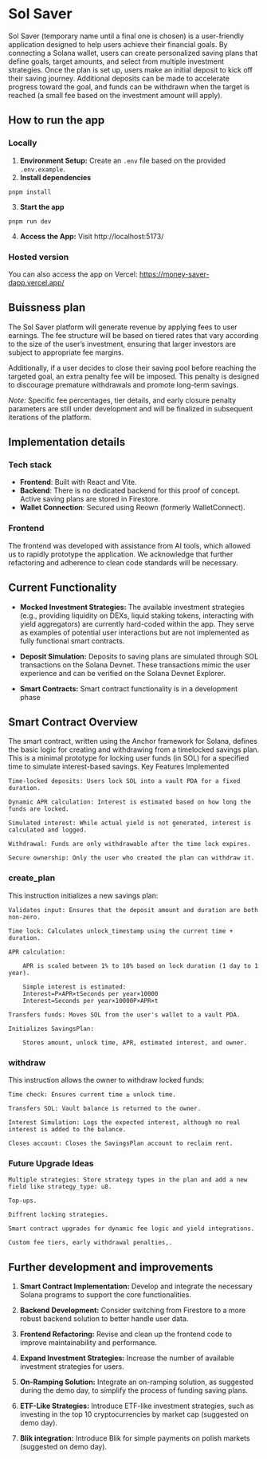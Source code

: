 # Sol Saver
Sol Saver (temporary name until a final one is chosen) is a user-friendly application designed to help users achieve their financial goals.
By connecting a Solana wallet, users can create personalized saving plans that define goals, target amounts, and select from multiple investment strategies.
Once the plan is set up, users make an initial deposit to kick off their saving journey.
Additional deposits can be made to accelerate progress toward the goal, and funds can be withdrawn when the target is reached
(a small fee based on the investment amount will apply).

## How to run the app
### Locally
1. **Environment Setup:**
Create an `.env` file based on the provided `.env.example`.
2. **Install dependencies**
```shell
pnpm install
```
3. **Start the app**
```shell
pnpm run dev
```
4. **Access the App:**
Visit http://localhost:5173/

### Hosted version
You can also access the app on Vercel:  https://money-saver-dapp.vercel.app/

## Buissness plan
The Sol Saver platform will generate revenue by applying fees to user earnings. The fee structure will be based on tiered rates that vary according to the size of the user’s investment, ensuring that larger investors are subject to appropriate fee margins.

Additionally, if a user decides to close their saving pool before reaching the targeted goal, an extra penalty fee will be imposed. This penalty is designed to discourage premature withdrawals and promote long-term savings.

_Note:_ Specific fee percentages, tier details, and early closure penalty parameters are still under development and will be finalized in subsequent iterations of the platform.



## Implementation details
### Tech stack
- **Frontend**: Built with React and Vite.
- **Backend**: There is no dedicated backend for this proof of concept. Active saving plans are stored in Firestore.
- **Wallet Connection**: Secured using Reown (formerly WalletConnect).

### Frontend
The frontend was developed with assistance from AI tools, which allowed us to rapidly prototype the application.
We acknowledge that further refactoring and adherence to clean code standards will be necessary.

## Current Functionality
- **Mocked Investment Strategies:**
The available investment strategies (e.g., providing liquidity on DEXs, liquid staking tokens, interacting with yield aggregators) are currently hard-coded within the app. They serve as examples of potential user interactions but are not implemented as fully functional smart contracts.

- **Deposit Simulation:**
Deposits to saving plans are simulated through SOL transactions on the Solana Devnet. These transactions mimic the user experience and can be verified on the Solana Devnet Explorer.

- **Smart Contracts:**
Smart contract functionality is in a development phase

## Smart Contract Overview

The smart contract, written using the Anchor framework for Solana, defines the basic logic for creating and withdrawing from a timelocked savings plan. This is a minimal prototype for locking user funds (in SOL) for a specified time to simulate interest-based savings.
Key Features Implemented

    Time-locked deposits: Users lock SOL into a vault PDA for a fixed duration.

    Dynamic APR calculation: Interest is estimated based on how long the funds are locked.

    Simulated interest: While actual yield is not generated, interest is calculated and logged.

    Withdrawal: Funds are only withdrawable after the time lock expires.

    Secure ownership: Only the user who created the plan can withdraw it.

### create_plan

This instruction initializes a new savings plan:

    Validates input: Ensures that the deposit amount and duration are both non-zero.

    Time lock: Calculates unlock_timestamp using the current time + duration.

    APR calculation:

        APR is scaled between 1% to 10% based on lock duration (1 day to 1 year).

        Simple interest is estimated:
        Interest=P×APR×tSeconds per year×10000
        Interest=Seconds per year×10000P×APR×t​

    Transfers funds: Moves SOL from the user's wallet to a vault PDA.

    Initializes SavingsPlan:

        Stores amount, unlock time, APR, estimated interest, and owner.

### withdraw

This instruction allows the owner to withdraw locked funds:

    Time check: Ensures current time ≥ unlock time.

    Transfers SOL: Vault balance is returned to the owner.

    Interest Simulation: Logs the expected interest, although no real interest is added to the balance.

    Closes account: Closes the SavingsPlan account to reclaim rent.

### Future Upgrade Ideas

    Multiple strategies: Store strategy types in the plan and add a new field like strategy_type: u8.

    Top-ups.

    Diffrent locking strategies. 

    Smart contract upgrades for dynamic fee logic and yield integrations.

    Custom fee tiers, early withdrawal penalties,.



## Further development and improvements
1. **Smart Contract Implementation:**
Develop and integrate the necessary Solana programs to support the core functionalities.

2. **Backend Development:**
Consider switching from Firestore to a more robust backend solution to better handle user data.

3. **Frontend Refactoring:**
Revise and clean up the frontend code to improve maintainability and performance.

4. **Expand Investment Strategies:**
Increase the number of available investment strategies for users.

5. **On-Ramping Solution:**
Integrate an on-ramping solution, as suggested during the demo day, to simplify the process of funding saving plans.

6. **ETF-Like Strategies:**
Introduce ETF-like investment strategies, such as investing in the top 10 cryptocurrencies by market cap (suggested on demo day).

6. **Blik integration:**
Introduce Blik for simple payments on polish markets (suggested on demo day).

